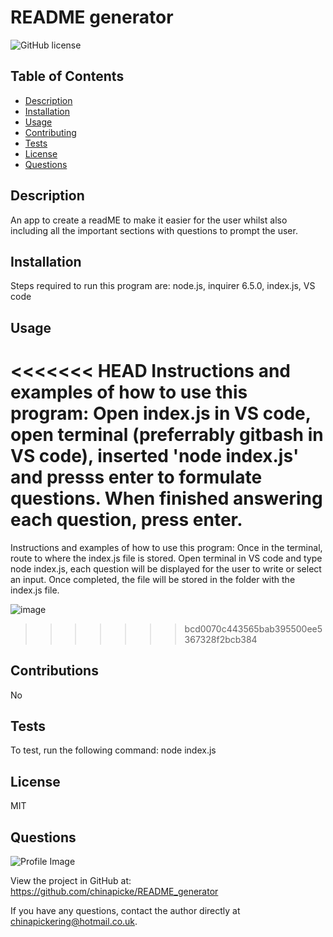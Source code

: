 
  
  # README generator

  ![GitHub license](https://img.shields.io/github/license/Naereen/StrapDown.js.svg)
  
  ## Table of Contents
  - [Description](#description)
  - [Installation](#installation)
  - [Usage](#usage)
  - [Contributing](#contributing)
  - [Tests](#tests)
  - [License](#license)
  - [Questions](#questions)

  ## Description
  An app to create a readME to make it easier for the user whilst also including all the important sections with questions to prompt the user.

  ## Installation
  Steps required to run this program are: node.js, inquirer 6.5.0, index.js, VS code
  
  ## Usage
<<<<<<< HEAD
  Instructions and examples of how to use this program: Open index.js in VS code, open terminal (preferrably gitbash in VS code), inserted 'node index.js' and presss enter to formulate questions. When finished answering each question, press enter.
=======
  Instructions and examples of how to use this program: Once in the terminal, route to where the index.js file is stored. Open terminal in VS code and type node index.js, each question will be displayed for the user to write or select an input. Once completed, the file will be stored in the folder with the index.js file.
  
  ![image](https://user-images.githubusercontent.com/117565899/219959958-7c0cfcd3-26ce-4b6c-9f9f-c37d262d32c6.png)

>>>>>>> bcd0070c443565bab395500ee5367328f2bcb384

  ## Contributions
  No

  ## Tests
  To test, run the following command: node index.js

  ## License
  MIT

  ## Questions
  
![Profile Image](https://github.com/chinapicke.png?size=50)
  
View the project in GitHub at: https://github.com/chinapicke/README_generator
  
If you have any questions, contact the author directly at chinapickering@hotmail.co.uk.
